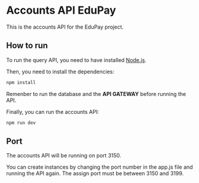 # Accounts API EduPay

This is the accounts API for the EduPay project.

## How to run

To run the query API, you need to have installed [Node.js](https://nodejs.org/en/).

Then, you need to install the dependencies:

```bash
npm install
```

Remenber to run the database and the **API GATEWAY** before running the API.

Finally, you can run the accounts API:

```bash
npm run dev
```

## Port

The accounts API will be running on port 3150.

You can create instances by changing the port number in the app.js file and running the API again. The assign port must be between 3150 and 3199.

